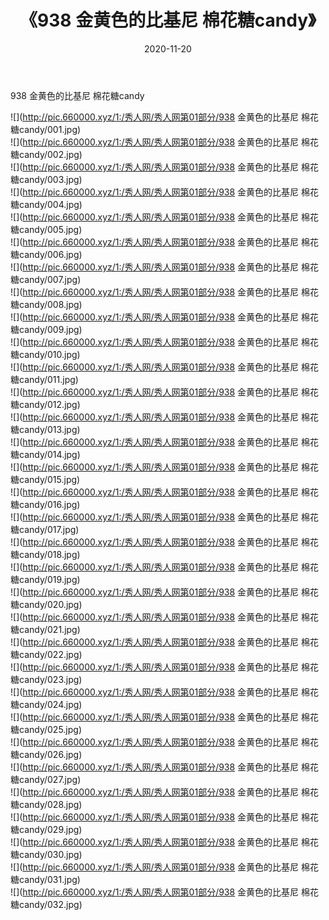 ﻿---
layout: post
title:  《938 金黄色的比基尼 棉花糖candy》
date:   2020-11-20
img: http://pic.660000.xyz/1:/秀人网/秀人网第01部分/938 金黄色的比基尼 棉花糖candy/000.jpg
categories: [美女, 清纯, 唯美]
---

938 金黄色的比基尼 棉花糖candy

  ![](http://pic.660000.xyz/1:/秀人网/秀人网第01部分/938 金黄色的比基尼 棉花糖candy/001.jpg) <br> ![](http://pic.660000.xyz/1:/秀人网/秀人网第01部分/938 金黄色的比基尼 棉花糖candy/002.jpg) <br> ![](http://pic.660000.xyz/1:/秀人网/秀人网第01部分/938 金黄色的比基尼 棉花糖candy/003.jpg) <br> ![](http://pic.660000.xyz/1:/秀人网/秀人网第01部分/938 金黄色的比基尼 棉花糖candy/004.jpg) <br> ![](http://pic.660000.xyz/1:/秀人网/秀人网第01部分/938 金黄色的比基尼 棉花糖candy/005.jpg) <br> ![](http://pic.660000.xyz/1:/秀人网/秀人网第01部分/938 金黄色的比基尼 棉花糖candy/006.jpg) <br> ![](http://pic.660000.xyz/1:/秀人网/秀人网第01部分/938 金黄色的比基尼 棉花糖candy/007.jpg) <br> ![](http://pic.660000.xyz/1:/秀人网/秀人网第01部分/938 金黄色的比基尼 棉花糖candy/008.jpg) <br> ![](http://pic.660000.xyz/1:/秀人网/秀人网第01部分/938 金黄色的比基尼 棉花糖candy/009.jpg) <br> ![](http://pic.660000.xyz/1:/秀人网/秀人网第01部分/938 金黄色的比基尼 棉花糖candy/010.jpg) <br> ![](http://pic.660000.xyz/1:/秀人网/秀人网第01部分/938 金黄色的比基尼 棉花糖candy/011.jpg) <br> ![](http://pic.660000.xyz/1:/秀人网/秀人网第01部分/938 金黄色的比基尼 棉花糖candy/012.jpg) <br> ![](http://pic.660000.xyz/1:/秀人网/秀人网第01部分/938 金黄色的比基尼 棉花糖candy/013.jpg) <br> ![](http://pic.660000.xyz/1:/秀人网/秀人网第01部分/938 金黄色的比基尼 棉花糖candy/014.jpg) <br> ![](http://pic.660000.xyz/1:/秀人网/秀人网第01部分/938 金黄色的比基尼 棉花糖candy/015.jpg) <br> ![](http://pic.660000.xyz/1:/秀人网/秀人网第01部分/938 金黄色的比基尼 棉花糖candy/016.jpg) <br> ![](http://pic.660000.xyz/1:/秀人网/秀人网第01部分/938 金黄色的比基尼 棉花糖candy/017.jpg) <br> ![](http://pic.660000.xyz/1:/秀人网/秀人网第01部分/938 金黄色的比基尼 棉花糖candy/018.jpg) <br> ![](http://pic.660000.xyz/1:/秀人网/秀人网第01部分/938 金黄色的比基尼 棉花糖candy/019.jpg) <br> ![](http://pic.660000.xyz/1:/秀人网/秀人网第01部分/938 金黄色的比基尼 棉花糖candy/020.jpg) <br> ![](http://pic.660000.xyz/1:/秀人网/秀人网第01部分/938 金黄色的比基尼 棉花糖candy/021.jpg) <br> ![](http://pic.660000.xyz/1:/秀人网/秀人网第01部分/938 金黄色的比基尼 棉花糖candy/022.jpg) <br> ![](http://pic.660000.xyz/1:/秀人网/秀人网第01部分/938 金黄色的比基尼 棉花糖candy/023.jpg) <br> ![](http://pic.660000.xyz/1:/秀人网/秀人网第01部分/938 金黄色的比基尼 棉花糖candy/024.jpg) <br> ![](http://pic.660000.xyz/1:/秀人网/秀人网第01部分/938 金黄色的比基尼 棉花糖candy/025.jpg) <br> ![](http://pic.660000.xyz/1:/秀人网/秀人网第01部分/938 金黄色的比基尼 棉花糖candy/026.jpg) <br> ![](http://pic.660000.xyz/1:/秀人网/秀人网第01部分/938 金黄色的比基尼 棉花糖candy/027.jpg) <br> ![](http://pic.660000.xyz/1:/秀人网/秀人网第01部分/938 金黄色的比基尼 棉花糖candy/028.jpg) <br> ![](http://pic.660000.xyz/1:/秀人网/秀人网第01部分/938 金黄色的比基尼 棉花糖candy/029.jpg) <br> ![](http://pic.660000.xyz/1:/秀人网/秀人网第01部分/938 金黄色的比基尼 棉花糖candy/030.jpg) <br> ![](http://pic.660000.xyz/1:/秀人网/秀人网第01部分/938 金黄色的比基尼 棉花糖candy/031.jpg) <br> ![](http://pic.660000.xyz/1:/秀人网/秀人网第01部分/938 金黄色的比基尼 棉花糖candy/032.jpg) <br>